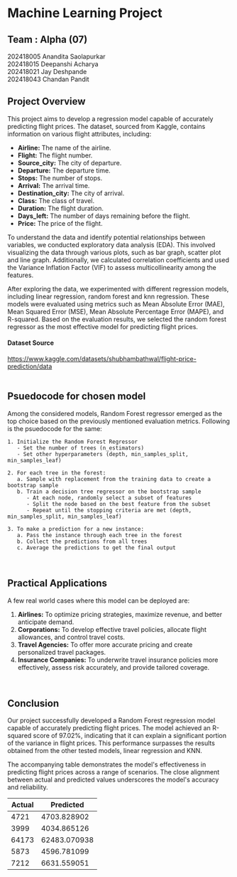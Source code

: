 # Machine Learning Project

## Team : Alpha (07)
202418005 Anandita Saolapurkar</br>
202418015 Deepanshi Acharya</br>
202418021 Jay Deshpande</br>
202418043 Chandan Pandit
</br>

## Project Overview
This project aims to develop a regression model capable of accurately predicting flight prices. The dataset, sourced from Kaggle, contains information on various flight attributes, including:

- **Airline:** The name of the airline.
- **Flight:** The flight number.
- **Source_city:** The city of departure.
- **Departure:** The departure time.
- **Stops:** The number of stops.
- **Arrival:** The arrival time.
- **Destination_city:** The city of arrival.
- **Class:** The class of travel.
- **Duration:** The flight duration.
- **Days_left:** The number of days remaining before the flight.
- **Price:** The price of the flight.

To understand the data and identify potential relationships between variables, we conducted exploratory data analysis (EDA). This involved visualizing the data through various plots, such as bar graph, scatter plot and line graph. Additionally, we calculated correlation coefficients and used the Variance Inflation Factor (VIF) to assess multicollinearity among the features.

After exploring the data, we experimented with different regression models, including linear regression, random forest and knn regression. These models were evaluated using metrics such as Mean Absolute Error (MAE), Mean Squared Error (MSE), Mean Absolute Percentage Error (MAPE), and R-squared. Based on the evaluation results, we selected the random forest regressor as the most effective model for predicting flight prices.

#### Dataset Source
https://www.kaggle.com/datasets/shubhambathwal/flight-price-prediction/data 
</br></br>

## Psuedocode for chosen model
Among the considered models, Random Forest regressor emerged as the top choice based on the previously mentioned evaluation metrics. Following is the psuedocode for the same:

```
1. Initialize the Random Forest Regressor
   - Set the number of trees (n_estimators)
   - Set other hyperparameters (depth, min_samples_split, min_samples_leaf)

2. For each tree in the forest:
   a. Sample with replacement from the training data to create a bootstrap sample
   b. Train a decision tree regressor on the bootstrap sample
      - At each node, randomly select a subset of features
      - Split the node based on the best feature from the subset
      - Repeat until the stopping criteria are met (depth, min_samples_split, min_samples_leaf)

3. To make a prediction for a new instance:
   a. Pass the instance through each tree in the forest
   b. Collect the predictions from all trees
   c. Average the predictions to get the final output
```

</br>

## Practical Applications
A few real world cases where this model can be deployed are:</br>

1. **Airlines:** To optimize pricing strategies, maximize revenue, and better anticipate demand.
2. **Corporations:** To develop effective travel policies, allocate flight allowances, and control travel costs.
3. **Travel Agencies:** To offer more accurate pricing and create personalized travel packages.
4. **Insurance Companies:** To underwrite travel insurance policies more effectively, assess risk accurately, and provide tailored coverage.

</br>

## Conclusion
Our project successfully developed a Random Forest regression model capable of accurately predicting flight prices. The model achieved an R-squared score of 97.02%, indicating that it can explain a significant portion of the variance in flight prices. This performance surpasses the results obtained from the other tested models, linear regression and KNN.

The accompanying table demonstrates the model's effectiveness in predicting flight prices across a range of scenarios. The close alignment between actual and predicted values underscores the model's accuracy and reliability.

| Actual | Predicted |
|-------|-------|
| 4721 | 4703.828902 |
| 3999 | 4034.865126 |
| 64173 | 62483.070938 |
| 5873 | 4596.781099 |
| 7212 | 6631.559051 |
